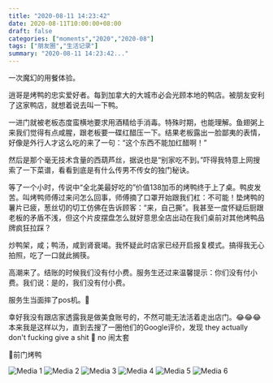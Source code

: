 ```yaml
---
title: "2020-08-11 14:23:42"
date: 2020-08-11T10:00:00+08:00
draft: false
categories: ["moments","2020","2020-08"]
tags: ["朋友圈","生活记录"]
summary: "2020-08-11 14:23:42..."
---
```


一次魔幻的用餐体验。

逍哥是烤鸭的忠实爱好者。每到加拿大的大城市必会光顾本地的鸭店。被朋友安利了这家鸭店，就想着说去叫一下鸭。

一进门就被老板态度蛮横地要求用酒精给手消毒。特殊时期，也能理解。鱼翅粥上来我们觉得有点咸腥，跟老板要一碟红醋压一下。结果老板露出一脸鄙夷的表情，好像是外行人才这么吃的来了一句：“这个东西不能加红醋啊！”

然后是那个毫无技术含量的西葫芦丝，据说也是“别家吃不到。”吓得我特意上网搜索了一下菜谱，看看到底是有什么传男不传女的独门秘诀。

等了一个小时，传说中“全北美最好吃的”价值138加币的烤鸭终于上了桌。鸭皮发苦。叫烤鸭师傅过来问怎么回事，师傅摘了口罩开始跟我们杠：不可能！垫烤鸭的薯片已疲，葱丝切的切工仿佛在告诉顾客：“来，自己撕”。我甚至一度怀疑后厨跟老板的矛盾不浅，但这个片皮摆盘怎么就好意思全店出动在我们桌前对其他烤鸭品牌疯狂拉踩？

炒鸭架，咸；鸭汤，咸到肾衰竭。我怀疑此时店家已经开启报复模式。搞得我无心拍照，吃了一口就此搁筷。

高潮来了。结账的时候我们没有付小费。服务生还过来温馨提示：你们没有付小费。我们说：是的，我们没有付小费。

服务生当面摔了pos机。🙂

幸好我没有跟店家透露我是做美食账号的，不然可能无法活着走出店门。😂😂😂 本来我是这样以为，直到去搜了一圈他们的Google评价，发现 they actually don't fucking give a shit 🤪 no 闹太套

📍前门烤鸭

![Media 1](/Moments/photos/2020-08-11/202008111423420.jpg)
![Media 2](/Moments/photos/2020-08-11/202008111423421.jpg)
![Media 3](/Moments/photos/2020-08-11/202008111423422.jpg)
![Media 4](/Moments/photos/2020-08-11/202008111423423.jpg)
![Media 5](/Moments/photos/2020-08-11/202008111423424.jpg)
![Media 6](/Moments/photos/2020-08-11/202008111423425.jpg)

